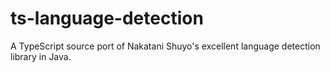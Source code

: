 ts-language-detection
=====================

A TypeScript source port of Nakatani Shuyo's excellent language detection library in Java.
